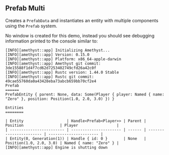 ## Prefab Multi

Creates a `PrefabData` and instantiates an entity with multiple components using the `Prefab` system.

No window is created for this demo, instead you should see debugging information printed to the console similar to:

```
[INFO][amethyst::app] Initializing Amethyst...
[INFO][amethyst::app] Version: 0.15.0
[INFO][amethyst::app] Platform: x86_64-apple-darwin
[INFO][amethyst::app] Amethyst git commit: 3de15588f1d4f7cd62d7253402749cfd26a42c0f
[INFO][amethyst::app] Rustc version: 1.44.0 Stable
[INFO][amethyst::app] Rustc git commit: 49cae55760da0a43428eba73abcb659bb70cf2e4
Prefab
======
PrefabEntity { parent: None, data: Some(Player { player: Named { name: "Zero" }, position: Position(1.0, 2.0, 3.0) }) }

Entities
========

| Entity                   | Handle<Prefab<Player>> | Parent | Position                | Player                 |
| ------------------------ | ---------------------- | ------ | ----------------------- | ---------------------- |
| Entity(0, Generation(1)) | Handle { id: 0 }       | None   | Position(1.0, 2.0, 3.0) | Named { name: "Zero" } |
[INFO][amethyst::app] Engine is shutting down
```
